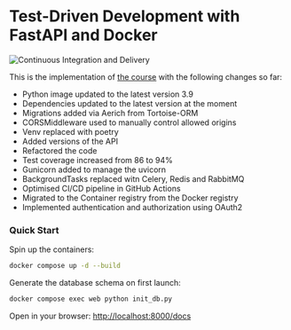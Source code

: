 # Test-Driven Development with FastAPI and Docker

![Continuous Integration and Delivery](https://github.com/spyker77/fastapi-tdd-docker/workflows/Continuous%20Integration%20and%20Delivery/badge.svg?branch=main)

This is the implementation of [the course](https://testdriven.io/courses/tdd-fastapi/) with the following changes so far: 

-   Python image updated to the latest version 3.9
-   Dependencies updated to the latest version at the moment
-   Migrations added via Aerich from Tortoise-ORM
-   CORSMiddleware used to manually control allowed origins
-   Venv replaced with poetry
-   Added versions of the API
-   Refactored the code
-   Test coverage increased from 86 to 94%
-   Gunicorn added to manage the uvicorn
-   BackgroundTasks replaced witn Celery, Redis and RabbitMQ
-   Optimised CI/CD pipeline in GitHub Actions
-   Migrated to the Container registry from the Docker registry
-   Implemented authentication and authorization using OAuth2

### Quick Start

Spin up the containers:

```bash
docker compose up -d --build
```

Generate the database schema on first launch:

```bash
docker compose exec web python init_db.py
```

Open in your browser: <http://localhost:8000/docs>
